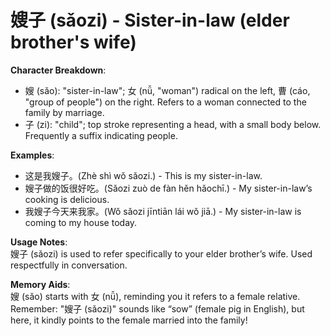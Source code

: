 # **嫂子 (sǎozi) - Sister-in-law (elder brother's wife)**

**Character Breakdown**:  
- 嫂 (sǎo): "sister-in-law"; 女 (nǚ, "woman") radical on the left, 曹 (cáo, "group of people") on the right. Refers to a woman connected to the family by marriage.  
- 子 (zi): "child"; top stroke representing a head, with a small body below. Frequently a suffix indicating people.

**Examples**:  
- 这是我嫂子。(Zhè shì wǒ sǎozi.) - This is my sister-in-law.  
- 嫂子做的饭很好吃。(Sǎozi zuò de fàn hěn hǎochī.) - My sister-in-law’s cooking is delicious.  
- 我嫂子今天来我家。(Wǒ sǎozi jīntiān lái wǒ jiā.) - My sister-in-law is coming to my house today.

**Usage Notes**:  
嫂子 (sǎozi) is used to refer specifically to your elder brother’s wife. Used respectfully in conversation.

**Memory Aids**:  
嫂 (sǎo) starts with 女 (nǚ), reminding you it refers to a female relative. Remember: "嫂子 (sǎozi)" sounds like “sow” (female pig in English), but here, it kindly points to the female married into the family!